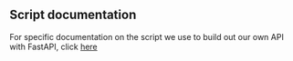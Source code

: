 ## Script documentation

For specific documentation on the script we use to build out our own API with FastAPI, click [here](../../documentation/FastAPI.md)
